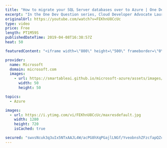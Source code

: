```yaml
---
title: "How to migrate your SQL Server databases over to Azure | One Dev Question: Laurent Bugnion"
excerpt: "In the One Dev Question series, Cloud Developer Advocate Laurent Bugnion explains various development features of Azure. In this video, Laurent explains how to move your more complex existing SQL Server databases containing cross-database joins to Azure.    Get more information at: http://gslb.ch/296c-onedevquestion"
originalUrl: https://youtube.com/watch?v=FEKhnU8CcUc
type: video
price: Free
length: PT1M59S
publishedDateTime: 2019-04-08T16:38:57Z
heat: 50

featuredContent: "<iframe width=\"800\" height=\"500\" frameborder=\"0\" src=\"https://www.youtube.com/embed/FEKhnU8CcUc\" allow=\"accelerometer; autoplay; encrypted-media; gyroscope; picture-in-picture\" allowfullscreen></iframe>"

provider:
  name: Microsoft
  domain: microsoft.com
  images:
    - url: https://smartableai.github.io/microsoft-azure/assets/images/organizations/microsoft.com-50x50.jpg
      width: 50
      height: 50

topics:
  - Azure

images:
  - url: https://i.ytimg.com/vi/FEKhnU8CcUc/maxresdefault.jpg
    width: 1280
    height: 720
    isCached: true

secured: "swvsNcuk3q3uIx5NTxAAJL4W/acPG8hXqPGajlLNGf/YveobnshZFzcfapQZcbwiCjw4eESD3V7gyBa4/nNPqlD4kyDLnL4RMkoKM7dZdWIoahq0Mlau727VcGDiSEBySTjQrtx9hkArBDDRb92xnb63IDX3iuwBGO82j0KdLSGWKBzQRMqWe7T3kxHp9AdDV92aXEMMt7hsLkw2rNKoruW8d14p8kb005CKymlehyC4CA8XUrQEDIqYOqeJ7k+FVHNCi2naBfvx9SqaJaDzWyGm58GscmkmlKWlo73m9kQxuR3lrkUZd+6jHyogDXxuOY/GTCfsDV+3H/y/Tc28pwP7bPSorpfut/mwcJgHhB7wC6BxhH8n9cwDcJa/9V96XSBozjABlvNDi+hjVzYnsKC3+eDxqr+3tgMYK1rxR+w=;EJBTDcZSziemm978seB8ug=="
---
```


